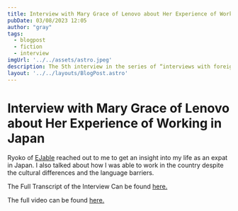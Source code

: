 ```yaml
---
title: Interview with Mary Grace of Lenovo about Her Experience of Working in Japan
pubDate: 03/08/2023 12:05
author: "gray"
tags:
  - blogpost
  - fiction
  - interview
imgUrl: '../../assets/astro.jpeg'
description: The 5th interview in the series of “interviews with foreign engineers in Japan“. EJable.com’s Ryoko Nagai talks to Mary Grygjeanne Grace of Lenovo, Japan, about her experiences of working in Japan, as well as Life in Japan.
layout: '../../layouts/BlogPost.astro'
---
```


# Interview with Mary Grace of Lenovo about Her Experience of Working in Japan


Ryoko of [EJable](https://www.ejable.com/) reached out to me to get an insight into my life as an expat in Japan.
I also talked about how I was able to work in the country despite the cultural differences and the language barriers.

The Full Transcript of the Interview Can be found [here.](https://www.ejable.com/interviews-with-engineers-in-japan/interview-with-mary-grace-of-lenovo-japan/)

The full video can be found [here.](https://www.youtube.com/watch?v=T8yzdFee9Pw&t=1s)
